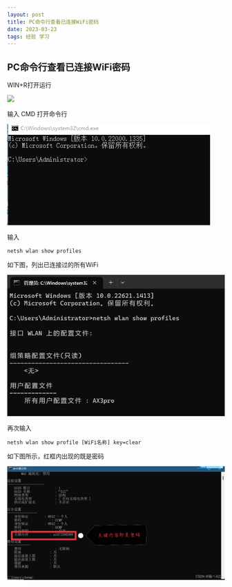 ```yaml
---
layout: post
title: PC命令行查看已连接WiFi密码
date: 2023-03-23 
tags: 经验 学习    
---
```


## PC命令行查看已连接WiFi密码

WIN+R打开运行

![](../images/posts/github/032301.jpg)

输入 CMD  打开命令行

![](./images/posts/github/032302.png)

输入

```
netsh wlan show profiles
```

如下图，列出已连接过的所有WiFi

![](./images/posts/github/032303.png)

再次输入

```
netsh wlan show profile [WiFi名称] key=clear
```

如下图所示，红框内出现的既是密码

![](./images/posts/github/032304.png)
